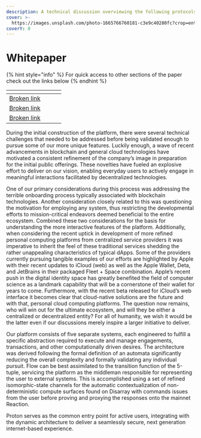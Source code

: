 ```yaml
---
description: A technical discussion overviewing the following protocols
cover: >-
  https://images.unsplash.com/photo-1665766760181-c3e9c40280fc?crop=entropy&cs=tinysrgb&fm=jpg&ixid=MnwxOTcwMjR8MHwxfHJhbmRvbXx8fHx8fHx8fDE2NjcxOTIxMzI&ixlib=rb-4.0.3&q=80
coverY: 0
---
```


# Whitepaper

{% hint style="info" %}
For quick access to other sections of the paper check out the links below
{% endhint %}

<table data-view="cards"><thead><tr><th data-type="content-ref"></th><th data-hidden></th><th data-hidden></th><th data-hidden></th></tr></thead><tbody><tr><td><a href="broken-reference">Broken link</a></td><td></td><td></td><td></td></tr><tr><td><a href="broken-reference">Broken link</a></td><td></td><td></td><td></td></tr><tr><td><a href="broken-reference">Broken link</a></td><td></td><td></td><td></td></tr></tbody></table>

During the initial construction of the platform, there were several technical challenges that needed to be addressed before being validated enough to pursue some of our more unique features. Luckily enough, a wave of recent advancements in blockchain and general cloud technologies have motivated a consistent refinement of the company’s image in preparation for the initial public offerings. These novelties have fueled an explosive effort to deliver on our vision, enabling everyday users to actively engage in meaningful interactions facilitated by decentralized technologies.

One of our primary considerations during this process was addressing the terrible onboarding process typically associated with blockchain technologies. Another consideration closely related to this was questioning the motivation for employing any system, thus restricting the developmental efforts to mission-critical endeavors deemed beneficial to the entire ecosystem. Combined these two considerations for the basis for understanding the more interactive features of the platform. Additionally, when considering the recent uptick in development of more refined personal computing platforms from centralized service providers it was imperative to inherit the feel of these traditional services shedding the rather unappealing characteristics of typical dApps. Some of the providers currently pursuing tangible examples of our efforts are highlighted by Apple with their recent updates to iCloud (web) as well as the Apple Wallet, Deta, and JetBrains in their packaged Fleet + Space combination. Apple’s recent push in the digital identity space has greatly benefited the field of computer science as a landmark capability that will be a cornerstone of their wallet for years to come. Furthermore, with the recent beta released for iCloud’s web interface it becomes clear that cloud-native solutions are the future and with that, personal cloud computing platforms. The question now remains, who will win out for the ultimate ecosystem, and will they be either a centralized or decentralized entity? For all of humanity, we wish it would be the latter even if our discussions merely inspire a larger initiative to deliver.

Our platform consists of five separate systems, each engineered to fulfill a specific abstraction required to execute and manage engagements, transactions, and other computationally driven desires. The architecture was derived following the formal definition of an automata significantly reducing the overall complexity and formally validating any individual pursuit. Flow can be best assimilated to the transition function of the 5-tuple, servicing the platform as the middleman responsible for representing the user to external systems. This is accomplished using a set of refined isomorphic-state channels for the automatic contextualization of non-deterministic compute surfaces found on Disarray with commands issues from the user before proving and proxying the responses onto the mainnet Reaction.

Proton serves as the common entry point for active users, integrating with the dynamic architecture to deliver a seamlessly secure, next generation internet-based experience.
